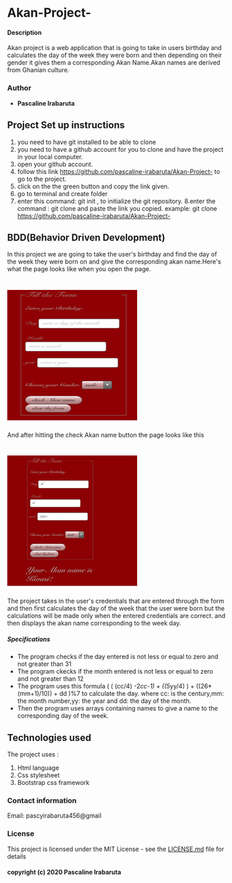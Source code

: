 # Akan-Project-
#### Description
Akan project is a web application that is going to take in users birthday and calculates the day of the week they were born
and then depending on their gender it gives them a corresponding Akan Name.Akan names are derived from Ghanian culture.

### Author
* **Pascaline Irabaruta**
## Project Set up instructions
 
 1. you need to have git installed to be able to clone
 2. you need to have a github account for you to clone and have the project in your local computer. 
 3. open your github account.
 4. follow this link https://github.com/pascaline-irabaruta/Akan-Project- to go to the project.
 5. click on the the green button and copy the link given.
 6. go to terminal and create folder
 7. enter this command: git init , to initialize the git repository.
 8.enter the command : git clone and paste the link you copied.
    example: git clone https://github.com/pascaline-irabaruta/Akan-Project- 

## BDD(Behavior Driven Development)
In this project we are going to take the user's birthday and find the day of the week they were born on and give the corresponding akan name.Here's what the page looks like when you open the page.
# <img src ="https://github.com/pascaline-irabaruta/Akan-Project-/blob/master/1.jpeg" width=300px height=300px>
And after hitting the check Akan name button the page looks like this
# <img src ="https://github.com/pascaline-irabaruta/Akan-Project-/blob/master/2.jpeg" width=300px height=300px>
The project takes in the user's credentials that are entered through the form and then first calculates the day of the week that the user were born but the calculations will be made only when the entered credentials are correct. and then displays the akan name corresponding to the week day.
##### Specifications
* The program checks if the day entered is not less or equal to zero and not greater than 31
* The program ckecks if the month entered is not less or equal to zero and not greater than 12
* The program uses this formula ( ( (cc/4) -2*cc-1) + ((5*yy/4) ) + ((26*(mm+1)/10)) + dd )%7 to calculate the day.
   where cc: is the century,mm: the month number,yy: the year and dd: the day of the month.
* Then the program uses arrays containing names to give a name to the corresponding day of the week.
   
   
## Technologies used
The project uses :
 1. Html language
 2. Css stylesheet
 3. Bootstrap css framework
 ### Contact information
 Email: pascyirabaruta456@gmail
 ### License
 This project is licensed under the MIT License - see the [LICENSE.md](LICENSE) file for details
 #### copyright (c) 2020 Pascaline Irabaruta

